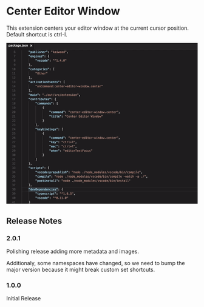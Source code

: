 # Center Editor Window

This extension centers your editor window at the current cursor position. Default shortcut is ctrl-l.

![Centering the window](images/vscode-center-editor-window.gif)

## Release Notes

### 2.0.1

Polishing release adding more metadata and images.

Additionaly, some namespaces have changed, so we need to bump the major version because it might break custom set shortcuts.

### 1.0.0

Initial Release